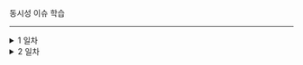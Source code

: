 동시성 이슈 학습<br>

---

<details>
  <summary>
     1 일차
  </summary>
     - Race Rondition에서 java syncronized의 문제점<br>
      syncronized 메서드는 1개의 프로세스에서 1개의 쓰레드만 접근하도록 허용한다.<br>
      즉 여러 개의 서버에서 한 번에 접근한다면 그 서버의 수만큼 접근이 가능한 것이다.<br>

- Mysql을 이용한 해결
  - Passimistic Lock
    실제로 데이터에 Lock을 걸어 데이터의 정합성을 맞춘다. <br>
    exclusive lock을 걸면 다른 트랜잭션에서는 lcok이 해제될 때 까지 접근할 수 없다.<br>
    데드락이 걸릴 수 있다.
  - Optimistic Lock
    Lock을 사용하지 않고 데이터 버전을 사용하는 방법이다. 데이터가 업데이트 될 때 읽어올 당시의 버전과 비교하여 동일하면 update 한다.<br>
    읽은 버전에서 수정사항이 생겼을 경우에 application에서 다시 조회한 후 업데이트를 실행해야한다.
  - Named Lcok
    이름을 가진 lock을 획득한 후 다른 세션은 lock이 해제될 때 까지 접근할 수 없다.<br>
    트랜잭션이 종료되어도 자동으로 lock이 해제되지 않아 별도의 명령을 수행하거나 선점 시간이 끝나야 한다.<br>
</details>

<details>
  <summary>
     2 일차
  </summary>

- Pessimistic Lock<br>
  -
    - 장점<br>
        충돌이 빈번하게 일어난다면 optimistic Lock 보다 좋은 성능을 발휘한다.<br>
        Lock을 통해 업데이트를 제어하기 때문에 데이터 정합성이 보장된다.<br>
    - 단점<br>
    Lock을 직접 걸기 때문에 성능 저하를 일으킬 수 있다.
    <br><br>
- Optimistic Lock
  - 
    - 장점<br>
      - 별도의 락을 잡지 않으므로 Pessimistic Lock 보다 성능상 이점이 있다.<br>
    - 단점<br>
      - update 실패로 인한 재시도 로직을 개발자가 직접 작성해야 한다.<br>
  
- 충돌이 빈번할 경우 Pessimistic Lock 
- 빈번하지 않을 경우 Optimistic Lock
  <br><br>
- Named Lock
  - 
  - Pessimistic Lock 과  Optimistic Lock이 엔티티에 직접 Lock을 걸었다면 Named Lock은 별도의 공간에 Lock을 걸게 된다.<br>
  - Data Source를 분리해서 사용해야함
    - 같은 데이터 소스를 사용하면 커넥션 풀이 부족해져 다른 서비스에 영향을 끼칠 수 있음.
  - 주로 분산 락을 구현할 때 사용
  - 장점 
    - 타임아웃 구현하기 쉬움
    - 데이터 삽입 정합성을 맞출 때 편리
  - 단점
    - 트랜잭션 종료시 락 해제, 세션 관리에 주의.
    - 구현 방법 복잡함.

- Redis
  - 
  - 레디스를 활용하여 동시성 문제를 활용하는 대표적인 라이브러리 2가지
      - Lettuce
        - 
        - setnx 명령어를 활용하려 분산락 구현
          - set if not exist
            - key와 value를 set 할 때 기존에 값이 없을 때만 set
          - spin lock 방식으로 retry 로직을 개발자가 구현
            - lock을 획득하려는 쓰레드가 락을 사용할 수 있는지 반복적으로 확인하면서 
            락을 획득하는 방식
      - Redisson
        - 
        - 펍섭 기반의 락 구현
          - 채널을 하나 만들고 락을 점유중인 스레드가 <br>
          획득하려는 스레드에게 해제를 알려주고<br>
          안내를 받은 스레드가 락 획득을 시도     
          - 별도의 리트라이 로직 필요 없음

- Lettuce
  - 
  - Mysql을 활용한 Named Lock과 유사하지만 세션관리에 신경을 쓰지 않는다는 점, 
   Redis를 사용한다는 점에서 차이가 있다.<br>
  - 잠점
    - 구현이 간단함
    - spring data redis를 사용하면 lettuce가 기본이기 때문에 별도의 라이브러리를 사용하지 않아도 됨
    - 단점
      - spin lock 방식으로 동시에 많은 쓰레드가 Lock 획득 대기 중이라면 redis에 부하를 줄 수 있다.
        - thread.sleep()을 통해 텀을 줄 수 있음.
- Redisson
  - 
  - Reddison은 자신이 점유하고 있는 Lock을 해지할 때 채널에  획득하려는 채널에 Lock 사용 해제 메세지를 보내 Lock을 사용할 수 있도록 한다.<br>
  - Lock 획득을 대기하던 쓰레드들은 메세지 확인 후 Lock 획득을 시도한다.<br>
  - Reddison은 Lettuce와 다르게 메세지를 수신했을 때 Lock 획득을 시도하기 때문에 Redis의 부하를 줄일 수 있다.<br>
  - 장점
    - pub-sub 기반의 구현이기 때문에 Lettuce와 비교해 부하가 적음
  - 단점
    - 구현이 복잡하고 별도의 라이브러리 필요함
    - 라이브러리에 대한 학습이 별도로 필요함
    <br><br>
- 재시도가 필요하지 않은 lock은 Lettuce 활용
- 재시도가 필요한 경우 Redisson 활용
</details>
